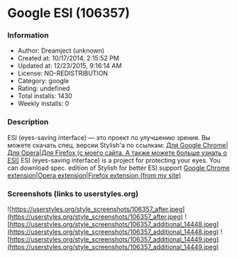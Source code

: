 # Google ESI (106357)

### Information
- Author: Dreamject (unknown)
- Created at: 10/17/2014, 2:15:52 PM
- Updated at: 12/23/2015, 9:16:14 AM
- License: NO-REDISTRIBUTION
- Category: google
- Rating: undefined
- Total installs: 1430
- Weekly installs: 0


### Description
ESI (eyes-saving interface) — это проект по улучшению зрения.
Вы можете скачать спец. версии Stylish'a по ссылкам:
<a href="http://bit.ly/esi_c">Для Google Chrome</a>|<a href="http://bit.ly/esi_o">Для Opera</a>|<a href="http://dreamject.org/dreamjects/esi/">Для Firefox (с моего сайта. А также можете больше узнать о ESI)</a>
ESI (eyes-saving interface) is a project for protecting your eyes.
You can download spec. edition of Stylish for better ESI support
<a href="http://bit.ly/esi_c">Google Chrome extension</a>|<a href="http://bit.ly/esi_o">Opera extension</a>|<a href="http://dreamject.org/dreamjects/esi/">Firefox extension (from my site)</a>


### Screenshots (links to userstyles.org)
![https://userstyles.org/style_screenshots/106357_after.jpeg](https://userstyles.org/style_screenshots/106357_after.jpeg)
![https://userstyles.org/style_screenshots/106357_additional_14448.jpeg](https://userstyles.org/style_screenshots/106357_additional_14448.jpeg)
![https://userstyles.org/style_screenshots/106357_additional_14449.jpeg](https://userstyles.org/style_screenshots/106357_additional_14449.jpeg)

